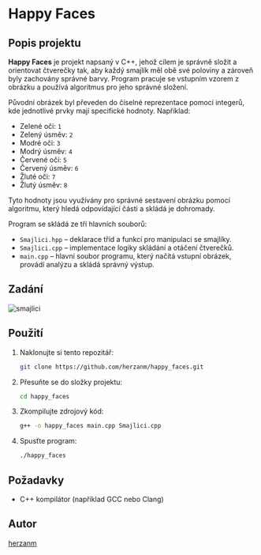 # Happy Faces

## Popis projektu

**Happy Faces** je projekt napsaný v C++, jehož cílem je správně složit a orientovat čtverečky tak, aby každý smajlík měl obě své poloviny a zároveň byly zachovány správné barvy. Program pracuje se vstupním vzorem z obrázku a používá algoritmus pro jeho správné složení.

Původní obrázek byl převeden do číselné reprezentace pomocí integerů, kde jednotlivé prvky mají specifické hodnoty. Například:

- Zelené oči: `1`
- Zelený úsměv: `2`
- Modré oči: `3`
- Modrý úsměv: `4`
- Červené oči: `5`
- Červený úsměv: `6`
- Žluté oči: `7`
- Žlutý úsměv: `8`

Tyto hodnoty jsou využívány pro správné sestavení obrázku pomocí algoritmu, který hledá odpovídající části a skládá je dohromady.

Program se skládá ze tří hlavních souborů:

- `Smajlici.hpp` – deklarace tříd a funkcí pro manipulaci se smajlíky.
- `Smajlici.cpp` – implementace logiky skládání a otáčení čtverečků.
- `main.cpp` – hlavní soubor programu, který načítá vstupní obrázek, provádí analýzu a skládá správný výstup.

## Zadání
![smajlici](https://github.com/user-attachments/assets/a074ffba-cecb-49d7-b24c-72c9220a1f94)


## Použití

1. Naklonujte si tento repozitář:
   ```sh
   git clone https://github.com/herzanm/happy_faces.git
   ```
2. Přesuňte se do složky projektu:
   ```sh
   cd happy_faces
   ```
3. Zkompilujte zdrojový kód:
   ```sh
   g++ -o happy_faces main.cpp Smajlici.cpp
   ```
4. Spusťte program:
   ```sh
   ./happy_faces
   ```

## Požadavky

- C++ kompilátor (například GCC nebo Clang)

## Autor

[herzanm](https://github.com/herzanm)

